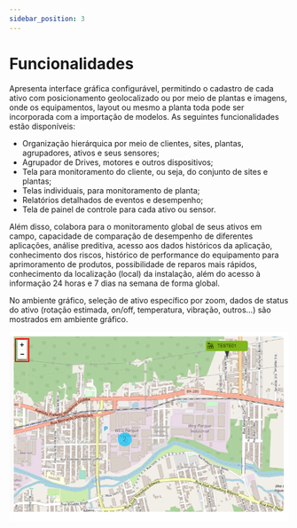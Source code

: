 ```yaml
---
sidebar_position: 3
---
```


# Funcionalidades

Apresenta interface gráfica configurável, permitindo o cadastro de cada ativo com posicionamento geolocalizado ou por meio de plantas e imagens, onde os equipamentos, layout ou mesmo a planta toda pode ser incorporada com a importação de modelos. As seguintes funcionalidades estão disponíveis:

-	Organização hierárquica por meio de clientes, sites, plantas, agrupadores, ativos e seus sensores;
-	Agrupador de Drives, motores e outros dispositivos;
-	Tela para monitoramento do cliente, ou seja, do conjunto de sites e plantas;
-	Telas individuais, para monitoramento de planta;
-	Relatórios detalhados de eventos e desempenho;
-	Tela de painel de controle para cada ativo ou sensor.

Além disso, colabora para o monitoramento global de seus ativos em campo, capacidade de comparação de desempenho de diferentes aplicações, análise preditiva, acesso aos dados históricos da aplicação, conhecimento dos riscos, histórico de performance do equipamento para aprimoramento de produtos, possibilidade de reparos mais rápidos, conhecimento da localização (local) da instalação, além do acesso à informação 24 horas e 7 dias na semana de forma global. 

No ambiente gráfico, seleção de ativo específico por zoom, dados de status do ativo (rotação estimada, on/off, temperatura, vibração, outros...) são mostrados em ambiente gráfico.


![Hierarchy](./img/map.png)
